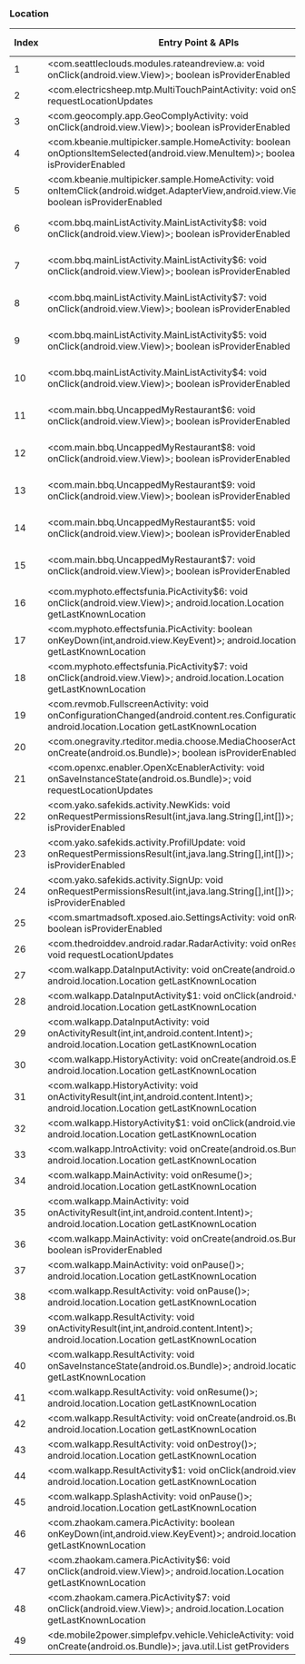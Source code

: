 ### Location
| Index | Entry Point & APIs | Screen shot | Resource id | Label |
| ------------- | ------------- | ------------- |-------------|-------------|
| 1 | <com.seattleclouds.modules.rateandreview.a: void onClick(android.view.View)>; boolean isProviderEnabled | ![](F:\COSMOS\output\py\Play_win8\Libraries_Demo\vat.satellite.gps5\com.seattleclouds.modules.rateandreview.NewRateAndCommentActivity.png) |  | D |
| 2 | <com.electricsheep.mtp.MultiTouchPaintActivity: void onStart()>; void requestLocationUpdates | ![](F:\COSMOS\output\py\Play_win8\Libraries_Demo\com.electricsheep.mtp\com.electricsheep.mtp.MultiTouchPaintActivity.png) |  | F |
| 3 | <com.geocomply.app.GeoComplyActivity: void onClick(android.view.View)>; boolean isProviderEnabled | ![](F:\COSMOS\output\py\Play_win8\Libraries_Demo\com.geocomply.app\com.geocomply.app.GeoComplyActivity.png) |  | F |
| 4 | <com.kbeanie.multipicker.sample.HomeActivity: boolean onOptionsItemSelected(android.view.MenuItem)>; boolean isProviderEnabled | ![](F:\COSMOS\output\py\Play_win8\Libraries_Demo\com.kbeanie.multipicker.sample\com.kbeanie.multipicker.sample.HomeActivity.png) |  | F |
| 5 | <com.kbeanie.multipicker.sample.HomeActivity: void onItemClick(android.widget.AdapterView,android.view.View,int,long)>; boolean isProviderEnabled | ![](F:\COSMOS\output\py\Play_win8\Libraries_Demo\com.kbeanie.multipicker.sample\com.kbeanie.multipicker.sample.HomeActivity.png) |  | F |
| 6 | <com.bbq.mainListActivity.MainListActivity$8: void onClick(android.view.View)>; boolean isProviderEnabled | ![](F:\COSMOS\output\py\Play_win8\Libraries_Demo\com.main.bbq\com.bbq.mainListActivity.MainListActivity.png) | {'2131362112': <sensitive_component.SensitiveComponent.SensitiveView object at 0x00000125241FD550>} | F |
| 7 | <com.bbq.mainListActivity.MainListActivity$6: void onClick(android.view.View)>; boolean isProviderEnabled | ![](F:\COSMOS\output\py\Play_win8\Libraries_Demo\com.main.bbq\com.bbq.mainListActivity.MainListActivity.png) | {'2131362108': <sensitive_component.SensitiveComponent.SensitiveView object at 0x00000125241FD9E8>} | F |
| 8 | <com.bbq.mainListActivity.MainListActivity$7: void onClick(android.view.View)>; boolean isProviderEnabled | ![](F:\COSMOS\output\py\Play_win8\Libraries_Demo\com.main.bbq\com.bbq.mainListActivity.MainListActivity.png) | {'2131362110': <sensitive_component.SensitiveComponent.SensitiveView object at 0x00000125241FD780>} | F |
| 9 | <com.bbq.mainListActivity.MainListActivity$5: void onClick(android.view.View)>; boolean isProviderEnabled | ![](F:\COSMOS\output\py\Play_win8\Libraries_Demo\com.main.bbq\com.bbq.mainListActivity.MainListActivity.png) | {'2131362107': <sensitive_component.SensitiveComponent.SensitiveView object at 0x00000125241FD518>} | F |
| 10 | <com.bbq.mainListActivity.MainListActivity$4: void onClick(android.view.View)>; boolean isProviderEnabled | ![](F:\COSMOS\output\py\Play_win8\Libraries_Demo\com.main.bbq\com.bbq.mainListActivity.MainListActivity.png) | {'2131362106': <sensitive_component.SensitiveComponent.SensitiveView object at 0x00000125241FD6A0>} | F |
| 11 | <com.main.bbq.UncappedMyRestaurant$6: void onClick(android.view.View)>; boolean isProviderEnabled | ![](F:\COSMOS\output\py\Play_win8\Libraries_Demo\com.main.bbq\com.main.bbq.UncappedMyRestaurant.png) | {'2131362107': <sensitive_component.SensitiveComponent.SensitiveView object at 0x0000012523FA8278>} | |
| 12 | <com.main.bbq.UncappedMyRestaurant$8: void onClick(android.view.View)>; boolean isProviderEnabled | ![](F:\COSMOS\output\py\Play_win8\Libraries_Demo\com.main.bbq\com.main.bbq.UncappedMyRestaurant.png) | {'2131362110': <sensitive_component.SensitiveComponent.SensitiveView object at 0x0000012523FA8160>} | |
| 13 | <com.main.bbq.UncappedMyRestaurant$9: void onClick(android.view.View)>; boolean isProviderEnabled | ![](F:\COSMOS\output\py\Play_win8\Libraries_Demo\com.main.bbq\com.main.bbq.UncappedMyRestaurant.png) | {'2131362112': <sensitive_component.SensitiveComponent.SensitiveView object at 0x0000012523FA88D0>} | |
| 14 | <com.main.bbq.UncappedMyRestaurant$5: void onClick(android.view.View)>; boolean isProviderEnabled | ![](F:\COSMOS\output\py\Play_win8\Libraries_Demo\com.main.bbq\com.main.bbq.UncappedMyRestaurant.png) | {'2131362106': <sensitive_component.SensitiveComponent.SensitiveView object at 0x0000012523FA87B8>} | |
| 15 | <com.main.bbq.UncappedMyRestaurant$7: void onClick(android.view.View)>; boolean isProviderEnabled | ![](F:\COSMOS\output\py\Play_win8\Libraries_Demo\com.main.bbq\com.main.bbq.UncappedMyRestaurant.png) | {'2131362108': <sensitive_component.SensitiveComponent.SensitiveView object at 0x0000012523FA8A90>} | |
| 16 | <com.myphoto.effectsfunia.PicActivity$6: void onClick(android.view.View)>; android.location.Location getLastKnownLocation | ![](F:\COSMOS\output\py\Play_win8\Libraries_Demo\com.myphoto.effectsfunia\com.myphoto.effectsfunia.PicActivity.png) |  | F |
| 17 | <com.myphoto.effectsfunia.PicActivity: boolean onKeyDown(int,android.view.KeyEvent)>; android.location.Location getLastKnownLocation | ![](F:\COSMOS\output\py\Play_win8\Libraries_Demo\com.myphoto.effectsfunia\com.myphoto.effectsfunia.PicActivity.png) |  | F |
| 18 | <com.myphoto.effectsfunia.PicActivity$7: void onClick(android.view.View)>; android.location.Location getLastKnownLocation | ![](F:\COSMOS\output\py\Play_win8\Libraries_Demo\com.myphoto.effectsfunia\com.myphoto.effectsfunia.PicActivity.png) |  | F |
| 19 | <com.revmob.FullscreenActivity: void onConfigurationChanged(android.content.res.Configuration)>; android.location.Location getLastKnownLocation | ![](F:\COSMOS\output\py\Play_win8\Libraries_Demo\com.myphoto.effectsfunia\com.revmob.FullscreenActivity.png) |  | F |
| 20 | <com.onegravity.rteditor.media.choose.MediaChooserActivity: void onCreate(android.os.Bundle)>; boolean isProviderEnabled | ![](F:\COSMOS\output\py\Play_win8\Libraries_Demo\com.onegravity.rteditor.demo\com.onegravity.rteditor.media.choose.MediaChooserActivity.png) |  | F |
| 21 | <com.openxc.enabler.OpenXcEnablerActivity: void onSaveInstanceState(android.os.Bundle)>; void requestLocationUpdates | ![](F:\COSMOS\output\py\Play_win8\Libraries_Demo\com.openxcplatform.enabler\com.openxc.enabler.OpenXcEnablerActivity.png) |  | F |
| 22 | <com.yako.safekids.activity.NewKids: void onRequestPermissionsResult(int,java.lang.String[],int[])>; boolean isProviderEnabled | ![](F:\COSMOS\output\py\Play_win8\Libraries_Demo\com.safekids.android\com.yako.safekids.activity.NewKids.png) |  | D |
| 23 | <com.yako.safekids.activity.ProfilUpdate: void onRequestPermissionsResult(int,java.lang.String[],int[])>; boolean isProviderEnabled | ![](F:\COSMOS\output\py\Play_win8\Libraries_Demo\com.safekids.android\com.yako.safekids.activity.ProfilUpdate.png) |  | D |
| 24 | <com.yako.safekids.activity.SignUp: void onRequestPermissionsResult(int,java.lang.String[],int[])>; boolean isProviderEnabled | ![](F:\COSMOS\output\py\Play_win8\Libraries_Demo\com.safekids.android\com.yako.safekids.activity.SignUp.png) |  | D |
| 25 | <com.smartmadsoft.xposed.aio.SettingsActivity: void onResume()>; boolean isProviderEnabled | ![](F:\COSMOS\output\py\Play_win8\Libraries_Demo\com.smartmadsoft.xposed.aio\com.smartmadsoft.xposed.aio.SettingsActivity.png) |  | |
| 26 | <com.thedroiddev.android.radar.RadarActivity: void onResume()>; void requestLocationUpdates | ![](F:\COSMOS\output\py\Play_win8\Libraries_Demo\com.thedroiddev.android.radar\com.thedroiddev.android.radar.RadarActivity.png) |  | T |
| 27 | <com.walkapp.DataInputActivity: void onCreate(android.os.Bundle)>; android.location.Location getLastKnownLocation | ![](F:\COSMOS\output\py\Play_win8\Libraries_Demo\com.walkapp\com.walkapp.DataInputActivity.png) |  | F |
| 28 | <com.walkapp.DataInputActivity$1: void onClick(android.view.View)>; android.location.Location getLastKnownLocation | ![](F:\COSMOS\output\py\Play_win8\Libraries_Demo\com.walkapp\com.walkapp.DataInputActivity.png) |  | F |
| 29 | <com.walkapp.DataInputActivity: void onActivityResult(int,int,android.content.Intent)>; android.location.Location getLastKnownLocation | ![](F:\COSMOS\output\py\Play_win8\Libraries_Demo\com.walkapp\com.walkapp.DataInputActivity.png) |  | F |
| 30 | <com.walkapp.HistoryActivity: void onCreate(android.os.Bundle)>; android.location.Location getLastKnownLocation | ![](F:\COSMOS\output\py\Play_win8\Libraries_Demo\com.walkapp\com.walkapp.HistoryActivity.png) |  | F |
| 31 | <com.walkapp.HistoryActivity: void onActivityResult(int,int,android.content.Intent)>; android.location.Location getLastKnownLocation | ![](F:\COSMOS\output\py\Play_win8\Libraries_Demo\com.walkapp\com.walkapp.HistoryActivity.png) |  | F |
| 32 | <com.walkapp.HistoryActivity$1: void onClick(android.view.View)>; android.location.Location getLastKnownLocation | ![](F:\COSMOS\output\py\Play_win8\Libraries_Demo\com.walkapp\com.walkapp.HistoryActivity.png) |  | F |
| 33 | <com.walkapp.IntroActivity: void onCreate(android.os.Bundle)>; android.location.Location getLastKnownLocation | ![](F:\COSMOS\output\py\Play_win8\Libraries_Demo\com.walkapp\com.walkapp.IntroActivity.png) |  | F |
| 34 | <com.walkapp.MainActivity: void onResume()>; android.location.Location getLastKnownLocation | ![](F:\COSMOS\output\py\Play_win8\Libraries_Demo\com.walkapp\com.walkapp.MainActivity.png) |  | T |
| 35 | <com.walkapp.MainActivity: void onActivityResult(int,int,android.content.Intent)>; android.location.Location getLastKnownLocation | ![](F:\COSMOS\output\py\Play_win8\Libraries_Demo\com.walkapp\com.walkapp.MainActivity.png) |  | T |
| 36 | <com.walkapp.MainActivity: void onCreate(android.os.Bundle)>; boolean isProviderEnabled | ![](F:\COSMOS\output\py\Play_win8\Libraries_Demo\com.walkapp\com.walkapp.MainActivity.png) |  | T |
| 37 | <com.walkapp.MainActivity: void onPause()>; android.location.Location getLastKnownLocation | ![](F:\COSMOS\output\py\Play_win8\Libraries_Demo\com.walkapp\com.walkapp.MainActivity.png) |  | T |
| 38 | <com.walkapp.ResultActivity: void onPause()>; android.location.Location getLastKnownLocation | ![](F:\COSMOS\output\py\Play_win8\Libraries_Demo\com.walkapp\com.walkapp.ResultActivity.png) |  | D |
| 39 | <com.walkapp.ResultActivity: void onActivityResult(int,int,android.content.Intent)>; android.location.Location getLastKnownLocation | ![](F:\COSMOS\output\py\Play_win8\Libraries_Demo\com.walkapp\com.walkapp.ResultActivity.png) |  | D  |
| 40 | <com.walkapp.ResultActivity: void onSaveInstanceState(android.os.Bundle)>; android.location.Location getLastKnownLocation | ![](F:\COSMOS\output\py\Play_win8\Libraries_Demo\com.walkapp\com.walkapp.ResultActivity.png) |  | D |
| 41 | <com.walkapp.ResultActivity: void onResume()>; android.location.Location getLastKnownLocation | ![](F:\COSMOS\output\py\Play_win8\Libraries_Demo\com.walkapp\com.walkapp.ResultActivity.png) |  | D |
| 42 | <com.walkapp.ResultActivity: void onCreate(android.os.Bundle)>; android.location.Location getLastKnownLocation | ![](F:\COSMOS\output\py\Play_win8\Libraries_Demo\com.walkapp\com.walkapp.ResultActivity.png) |  | D |
| 43 | <com.walkapp.ResultActivity: void onDestroy()>; android.location.Location getLastKnownLocation | ![](F:\COSMOS\output\py\Play_win8\Libraries_Demo\com.walkapp\com.walkapp.ResultActivity.png) |  | D |
| 44 | <com.walkapp.ResultActivity$1: void onClick(android.view.View)>; android.location.Location getLastKnownLocation | ![](F:\COSMOS\output\py\Play_win8\Libraries_Demo\com.walkapp\com.walkapp.ResultActivity.png) |  | D |
| 45 | <com.walkapp.SplashActivity: void onPause()>; android.location.Location getLastKnownLocation | ![](F:\COSMOS\output\py\Play_win8\Libraries_Demo\com.walkapp\com.walkapp.SplashActivity.png) |  | F |
| 46 | <com.zhaokam.camera.PicActivity: boolean onKeyDown(int,android.view.KeyEvent)>; android.location.Location getLastKnownLocation | ![](F:\COSMOS\output\py\Play_win8\Libraries_Demo\com.zhaokam.camera\com.zhaokam.camera.PicActivity.png) |  | F |
| 47 | <com.zhaokam.camera.PicActivity$6: void onClick(android.view.View)>; android.location.Location getLastKnownLocation | ![](F:\COSMOS\output\py\Play_win8\Libraries_Demo\com.zhaokam.camera\com.zhaokam.camera.PicActivity.png) |  | F |
| 48 | <com.zhaokam.camera.PicActivity$7: void onClick(android.view.View)>; android.location.Location getLastKnownLocation | ![](F:\COSMOS\output\py\Play_win8\Libraries_Demo\com.zhaokam.camera\com.zhaokam.camera.PicActivity.png) |  | F |
| 49 | <de.mobile2power.simplefpv.vehicle.VehicleActivity: void onCreate(android.os.Bundle)>; java.util.List getProviders | ![](F:\COSMOS\output\py\Play_win8\Libraries_Demo\de.mobile2power.simplefpv\de.mobile2power.simplefpv.vehicle.VehicleActivity.png) |  | F |

